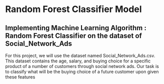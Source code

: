# Random Forest Classifier Model
## Implementing Machine Learning Algorithm : Random Forest Classifier on the dataset of Social_Network_Ads
For this project, we will use the dataset named Social_Network_Ads.csv. This dataset contains the age, salary, and buying choice for a specific product of a number of customers through social network ads. Our task is to classify what will be the buying choice of a future customer upon given these features
